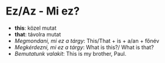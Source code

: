 # Ez/Az - Mi ez?

* **this**: közel mutat
* **that**: távolra mutat
* *Megmondani, mi ez a tárgy*: This/That + is + a/an + főnév
* *Megkérdezni, mi ez a tárgy*: What is this?/ What is that?
* *Bemutatunk valakit*: This is my brother, Paul.
